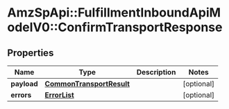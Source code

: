 # AmzSpApi::FulfillmentInboundApiModelV0::ConfirmTransportResponse

## Properties
Name | Type | Description | Notes
------------ | ------------- | ------------- | -------------
**payload** | [**CommonTransportResult**](CommonTransportResult.md) |  | [optional] 
**errors** | [**ErrorList**](ErrorList.md) |  | [optional] 

